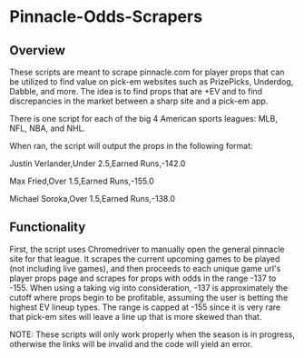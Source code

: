 # Pinnacle-Odds-Scrapers

## Overview

These scripts are meant to scrape pinnacle.com for player props that can be utilized to find value on pick-em websites such as PrizePicks, Underdog, Dabble, and more. The idea is to find props that are +EV and to find discrepancies in the market between a sharp site and a pick-em app. 

There is one script for each of the big 4 American sports leagues: MLB, NFL, NBA, and NHL. 

When ran, the script will output the props in the following format:

Justin Verlander,Under 2.5,Earned Runs,-142.0

Max Fried,Over 1.5,Earned Runs,-155.0

Michael Soroka,Over 1.5,Earned Runs,-138.0

## Functionality
First, the script uses Chromedriver to manually open the general pinnacle site for that league. It scrapes the current upcoming games to be played (not including live games), and then proceeds to each unique game url's player props page and scrapes for props with odds in the range -137 to -155. When using a taking vig into consideration, -137 is approximately the cutoff where props begin to be profitable, assuming the user is betting the highest EV lineup types. The range is capped at -155 since it is very rare that pick-em sites will leave a line up that is more skewed than that. 

NOTE: These scripts will only work properly when the season is in progress, otherwise the links will be invalid and the code will yield an error.
